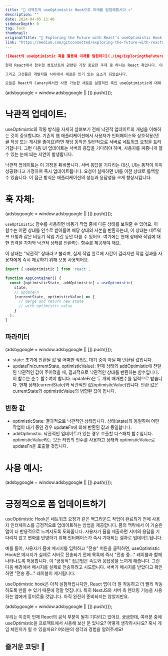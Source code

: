 ```yaml
---
title: "👀 리액트의 useOptimistic Hook으로 미래를 탐험해봅시다 ⚛️"
description: ""
date: 2024-04-05 13:40
sidebarDepth: 0
tag: Tech
thumbnail: 
originalTitle: "👀 Exploring the Future with React’s useOptimistic Hook ⚛️"
link: "https://medium.com/gitconnected/exploring-the-future-with-reacts-useoptimistic-hook-%EF%B8%8F-1615c4f68a02"
---
```



```markdown
![React의 useOptimistic 훅을 활용해 미래를 탐험하기](./img/ExploringtheFuturewithReactsuseOptimisticHook_0.png)

현대 React에서 함수형 컴포넌트와 관련된 가장 중요한 주제 중 하나는 React 훅입니다. 이들이 처음 소개된 것은 2018년 React Conf에서 Sophie Alpert와 Dan Abramov가 소개한 것이었고, 그 뒤로 Ryan Florence가 이를 활용하는 애플리케이션을 리팩토링하는 방법을 소개했습니다.

그리고 그것들은 개발자들 사이에서 새로운 인기 있는 요소가 되었습니다.

오늘은 React의 Canary에서만 사용 가능한 새로운 실험적인 훅인 useOptimistic에 대해 이야기해보려고 합니다. 이 훅을 사용하면 React의 다음 버전을 기다리지 않아도 되고, React 소스 코드 저장소의 주요 브랜치를 추적하는 Canary를 통해 다가오는 기능을 테스트할 수 있습니다.
```

<!-- ui-log 수평형 -->
<ins class="adsbygoogle"
  style="display:block"
  data-ad-client="ca-pub-4877378276818686"
  data-ad-slot="9743150776"
  data-ad-format="auto"
  data-full-width-responsive="true"></ins>
<component is="script">
(adsbygoogle = window.adsbygoogle || []).push({});
</component>

# 낙관적 업데이트:

useOptimistic의 작동 방식을 자세히 살펴보기 전에 낙관적 업데이트의 개념을 이해하는 것이 중요합니다. 기존의 웹 애플리케이션에서 사용자가 인터페이스와 상호작용(댓글 작성 또는 게시물 좋아요)하면 해당 동작은 일반적으로 서버로 네트워크 요청을 트리거합니다. 그런 다음 UI 업데이트는 서버의 응답을 기다려야 하며, 사용자를 짜증나게 할 수 있는 눈에 띄는 지연이 발생합니다.

낙관적 업데이트는 이 과정을 뒤바꿉니다. 서버 응답을 기다리는 대신, UI는 동작이 이미 성공했다고 가정하여 즉시 업데이트됩니다. 요청이 실패하면 UI를 이전 상태로 롤백할 수 있습니다. 이 접근 방식은 애플리케이션의 성능과 응답성을 크게 향상시킵니다.

# 훅 자체:

<!-- ui-log 수평형 -->
<ins class="adsbygoogle"
  style="display:block"
  data-ad-client="ca-pub-4877378276818686"
  data-ad-slot="9743150776"
  data-ad-format="auto"
  data-full-width-responsive="true"></ins>
<component is="script">
(adsbygoogle = window.adsbygoogle || []).push({});
</component>

`useOptimistic` 함수를 사용하면 비동기 작업 중에 다른 상태를 보여줄 수 있어요. 이 함수는 어떤 상태를 인수로 받아들여 해당 상태의 사본을 반환하는데, 이 상태는 네트워크 요청과 같은 비동기 작업 기간 동안 다를 수 있어요. 여기에는 현재 상태와 작업에 대한 입력을 가져와 낙관적 상태를 반환하는 함수를 제공해야 해요. 

이 상태는 "낙관적" 상태라고 불리며, 실제 작업 완료에 시간이 걸리지만 작업 결과를 사용자에게 즉시 제공하기 위해 보통 사용되어요.

```js
import { useOptimistic } from 'react';

function AppContainer() {
  const [optimisticState, addOptimistic] = useOptimistic(
    state,
    // updateFn
    (currentState, optimisticValue) => {
      // merge and return new state
      // with optimistic value
    }
  );
}
```

## 파라미터

<!-- ui-log 수평형 -->
<ins class="adsbygoogle"
  style="display:block"
  data-ad-client="ca-pub-4877378276818686"
  data-ad-slot="9743150776"
  data-ad-format="auto"
  data-full-width-responsive="true"></ins>
<component is="script">
(adsbygoogle = window.adsbygoogle || []).push({});
</component>

- state: 초기에 반환될 값 및 어떠한 작업도 대기 중이 아닐 때 반환될 값입니다.
- updateFn(currentState, optimisticValue): 현재 상태와 addOptimistic에 전달된 낙관적인 값이 주어졌을 때, 결과적으로 낙관적인 상태를 반환하는 함수입니다. 이 함수는 순수 함수여야 합니다. updateFn은 두 개의 매개변수를 입력으로 받습니다. 현재 상태(currentState)와 낙관적인 값(optimisticValue)입니다. 반환 값은 currentState와 optimisticValue의 병합된 값이 됩니다.

## 반환 값

- optimisticState: 결과적으로 낙관적인 상태입니다. 상태(state)와 동일하며 어떤 작업이 대기 중인 경우 updateFn에 의해 반환된 값과 동일합니다.
- addOptimistic: 낙관적인 업데이트가 있는 경우 호출할 디스패치 함수입니다. optimisticValue라는 모든 타입의 인수를 사용하고 상태와 optimisticValue로 updateFn을 호출할 것입니다.

# 사용 예시:

<!-- ui-log 수평형 -->
<ins class="adsbygoogle"
  style="display:block"
  data-ad-client="ca-pub-4877378276818686"
  data-ad-slot="9743150776"
  data-ad-format="auto"
  data-full-width-responsive="true"></ins>
<component is="script">
(adsbygoogle = window.adsbygoogle || []).push({});
</component>

# 긍정적으로 폼 업데이트하기

useOptimistic Hook은 네트워크 요청과 같은 백그라운드 작업이 완료되기 전에 사용자 인터페이스를 긍정적으로 업데이트하는 방법을 제공합니다. 폼의 맥락에서 이 기술은 앱이 더 반응적으로 느껴지도록 도와줍니다. 사용자가 폼을 제출하면 서버의 응답을 기다리지 않고 변화를 반영하기 위해 인터페이스가 즉시 기대되는 결과로 업데이트됩니다.

예를 들어, 사용자가 폼에 메시지를 입력하고 "전송" 버튼을 클릭하면, useOptimistic Hook은 메시지가 실제로 서버로 전송되기 전에 목록에 즉시 "전송 중..." 레이블과 함께 나타나도록 허용합니다. 이 "긍정적" 접근법은 속도와 응답성을 느끼게 해줍니다. 그런 다음 배경에서 메시지를 실제로 전송하려고 시도합니다. 서버가 메시지를 받았다고 확인하면 "전송 중..." 레이블이 제거됩니다.

useOptimistic hook은 아직 실험적입니다만, React 앱이 더 잘 작동하고 더 빨리 작동하도록 만들 수 있기 때문에 정말 멋집니다. 특히 NextJS와 서버 측 렌더링 기능을 사용하는 앱에게 흥미로울 것입니다. 아직 완전히 준비되지는 않았지만요.

<!-- ui-log 수평형 -->
<ins class="adsbygoogle"
  style="display:block"
  data-ad-client="ca-pub-4877378276818686"
  data-ad-slot="9743150776"
  data-ad-format="auto"
  data-full-width-responsive="true"></ins>
<component is="script">
(adsbygoogle = window.adsbygoogle || []).push({});
</component>

우리는 이것이 언제 React의 공식 부분이 될지 기다리고 있어요. 궁금한데, 여러분 중에 useOptimistic을 프로젝트에서 사용해 보신 분 있나요? 어떻게 생각하시나요? 혹시 게임 체인저가 될 수 있을까요? 여러분의 생각과 경험을 알려주세요!

## 즐거운 코딩! 🚀